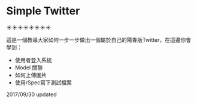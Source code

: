 # Simple Twitter

:sunny::sunny::sunny::sunny::sunny::sunny::sunny::sunny:

這是一個教導大家如何一步一步做出一個屬於自己的陽春版Twitter，在這邊你會學到：
* 使用者登入系統
* Model 關聯
* 如何上傳圖片
* 使用rSpec寫下測試檔案

2017/09/30 updated
